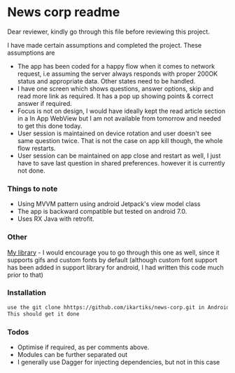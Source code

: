 # News corp readme

Dear reviewer, kindly go through this file before reviewing this project.

I have made certain assumptions and completed the project. These assumptions are
  -  The app has been coded for a happy flow when it comes to network request, i.e assuming the server always responds with proper 200OK status and appropriate data. Other states need to be handled.
  -  I have one screen which shows questions, answer options, skip and read more link as required. It has a pop up showing points & correct answer if required.
  -  Focus is not on design, I would have ideally kept the read article section in a In App WebView but I am not available from tomorrow and needed to get this done today.
  -  User session is maintained on device rotation and user doesn't see same question twice. That is not the case on app kill though, the whole flow restarts.
  -  User session can be maintained on app close and restart as well, I just have to save last question in shared preferences. however it is currently not done.
  
### Things to note

  - Using MVVM pattern using android Jetpack's view model class
  - The app is backward compatible but tested on android 7.0.
  - Uses RX Java with retrofit.

### Other

[My library](https://github.com/ikartiks/kartiksCustomViewsGradle/) - I would encourage you to go through this one as well, since it supports gifs and custom fonts by default (although custom font support has been added in support library for android, I had written this code much prior to that)

### Installation

```sh
use the git clone hhttps://github.com/ikartiks/news-corp.git in Android Studio
This should get it done
```

### Todos
 - Optimise if required, as per comments above.
 - Modules can be further separated out
 - I generally use Dagger for injecting dependencies, but not in this case

